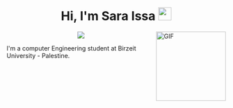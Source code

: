 
<h1 align="center">Hi, I'm Sara Issa <img width="30px" src="https://media.tenor.com/images/3b388fe03da271d2674faf85eb7c3fcd/tenor.gif" /></h1>

<img align="right" alt="GIF" height="160px" src="https://media.giphy.com/media/du3J3cXyzhj75IOgvA/giphy.gif" />

<p align="center">
<a href="https://www.linkedin.com/in/sara-issa-a2b730238/"><img src="https://img.shields.io/badge/linkedin-%230177B5?style=flat&logo=linkedin&logoColor=white"/></a>
</p>
  
  <!--<img src="https://github.com/mohamedabusrea/mohamedabusrea/blob/master/profile-img.png" align="right" width="25%"/>-->

I'm a computer Engineering student at Birzeit University - Palestine.

<!--
**SaraSalehIssa/SaraSalehIssa** is a ✨ _special_ ✨ repository because its `README.md` (this file) appears on your GitHub profile.

Here are some ideas to get you started:

- 🔭 I’m currently working on ...
- 🌱 I’m currently learning ...
- 👯 I’m looking to collaborate on ...
- 🤔 I’m looking for help with ...
- 💬 Ask me about ...
- 📫 How to reach me: ...
- 😄 Pronouns: ...
- ⚡ Fun fact: ...
-->
